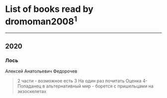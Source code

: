 # List of books read by dromoman2008<sup>1</sup>
---

## 2020

### Лось
Алексей Анатольевич Федорочев
> 2 части - возможное есть 3
> На один раз почитать
> Оценка 4-
> Попаданец в альтернативный мир - борется с пришельцами на экзоскелетах



